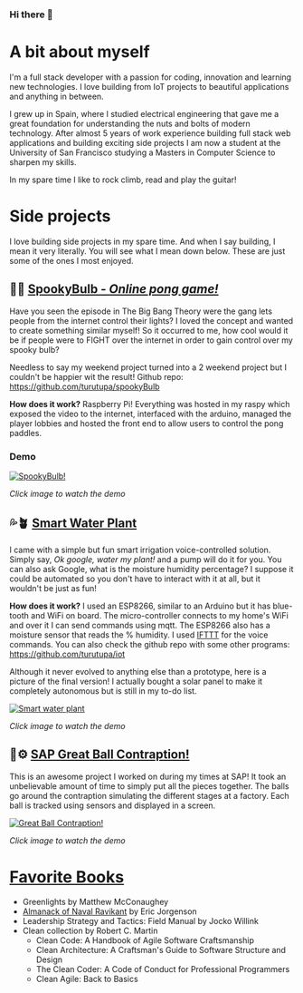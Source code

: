 ### Hi there 👋

<!--
**turutupa/turutupa** is a ✨ _special_ ✨ repository because its `README.md` (this file) appears on your GitHub profile.

Here are some ideas to get you started:

- 🔭 I’m currently working on ...
- 🌱 I’m currently learning ...
- 👯 I’m looking to collaborate on ...
- 🤔 I’m looking for help with ...
- 💬 Ask me about ...
- 📫 How to reach me: ...
- 😄 Pronouns: ...
- ⚡ Fun fact: ...
-->

<div style="max-width: 768px;">

# A bit about myself
I'm a full stack developer with a passion for coding, innovation and learning new technologies. I love building from IoT projects to beautiful applications and anything in between.

I grew up in Spain, where I studied electrical engineering that gave me a great foundation for understanding the nuts and bolts of modern technology. After almost 5 years of work experience building full stack web applications and building exciting side projects I am now a student at the University of San Francisco studying a Masters in Computer Science to sharpen my skills.

In my spare time I like to rock climb, read and play the guitar!


# Side projects
I love building side projects in my spare time. And when I say building, I mean it very literally. You will see what I mean down below. These are just some of the ones I most enjoyed. 

## 👻💡 <ins>SpookyBulb -  _Online pong game!_ 
Have you seen the episode in The Big Bang Theory were the gang lets people from the internet control their lights? I loved the concept and wanted to create something similar myself! So it occurred to me, how cool would it be if people were to FIGHT over the internet in order to gain control over my spooky bulb?

Needless to say my weekend project turned into a 2 weekend project but I couldn't be happier wit the result!
Github repo: https://github.com/turutupa/spookyBulb

**How does it work?** Raspberry Pi! Everything was hosted in my raspy which exposed the video to the internet, interfaced with the arduino, managed the player lobbies and hosted the front end to allow users to control the pong paddles. 

### Demo
[![SpookyBulb!](https://img.youtube.com/vi/lD2I0SpdFXg/0.jpg)](https://youtu.be/lD2I0SpdFXg)

_Click image to watch the demo_


## 💦🪴 <ins>Smart Water Plant
I came with a simple but fun smart irrigation voice-controlled solution. Simply say, _Ok google, water my plant!_ and a pump will do it for you. You can also ask Google, what is the moisture humidity percentage? I suppose it could be automated so you don't have to interact with it at all, but it wouldn't be just as fun!

**How does it work?** I used an ESP8266, similar to an Arduino but it has blue-tooth and WiFi on board. The micro-controller connects to my home's WiFi and over it I can send commands using mqtt. The ESP8266 also has a moisture sensor that reads the % humidity. I used [IFTTT](https://ifttt.com/) for the voice commands. You can also check the github repo with some other programs: https://github.com/turutupa/iot

Although it never evolved to anything else than a prototype, here is a picture of the final version!  I actually bought a solar panel to make it completely autonomous but is still in my to-do list.

[![Smart water plant](https://lh3.googleusercontent.com/fe0zl6TViabgcyN4or7S9vydMwwtic9ALRgIx_grpzuf0rhYNeBQLs32B3DAFecG5EInnFZbGjdURMS5QhM3Zh-VmVwCoZfv0WvJlKK3TKYgqJOZmbjf4sC16Voa2cf_oPjRB-IYKA=w600-h436-p-k)](https://youtu.be/VoK4wEUCnic)

_Click image to watch the demo_

## 🏐⚙️ <ins>SAP Great Ball Contraption!
This is an awesome project I worked on during my times at SAP! It took an unbelievable amount of time to simply put all the pieces together. The balls go around the contraption simulating the different stages at a factory. Each ball is tracked using sensors and displayed in a screen.

[![Great Ball Contraption!](https://img.youtube.com/vi/teBwdyri8ic/0.jpg)](https://youtu.be/teBwdyri8ic)

_Click image to watch the demo_

# <ins>Favorite Books
- Greenlights by Matthew McConaughey 
- [Almanack of Naval Ravikant](https://www.navalmanack.com/) by Eric Jorgenson
- Leadership Strategy and Tactics: Field Manual by Jocko Willink
- Clean collection by Robert C. Martin
  - Clean Code: A Handbook of Agile Software Craftsmanship
   - Clean Architecture: A Craftsman's Guide to Software Structure and Design
   - The Clean Coder: A Code of Conduct for Professional Programmers
   - Clean Agile: Back to Basics


###### &nbsp;
</ins></ins></ins></ins></div>
